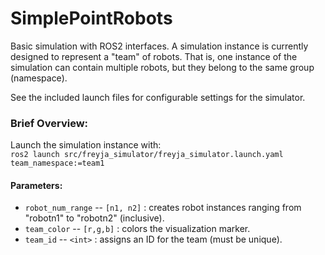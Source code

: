 # SimplePointRobots
Basic simulation with ROS2 interfaces. A simulation instance is currently designed to represent a "team" of robots.
That is, one instance of the simulation can contain multiple robots, but they belong to the same group (namespace).


See the included launch files for configurable settings for the simulator.

### Brief Overview:   
Launch the simulation instance with:   
```ros2 launch src/freyja_simulator/freyja_simulator.launch.yaml team_namespace:=team1```

#### Parameters:    
- `robot_num_range` -- `[n1, n2]` : creates robot instances ranging from "robotn1" to "robotn2" (inclusive).   
- `team_color` -- `[r,g,b]` : colors the visualization marker.   
- `team_id` -- `<int>` : assigns an ID for the team (must be unique).
